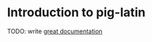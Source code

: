 # Introduction to pig-latin

TODO: write [great documentation](http://jacobian.org/writing/what-to-write/)
